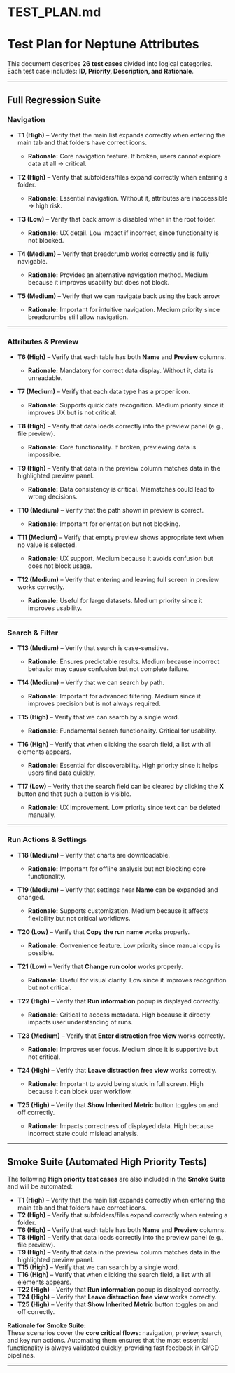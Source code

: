 # TEST_PLAN.md  

# Test Plan for Neptune Attributes  

This document describes **26 test cases** divided into logical categories.  
Each test case includes: **ID, Priority, Description, and Rationale**.  

---

## Full Regression Suite  

### Navigation  

- **T1 (High)** – Verify that the main list expands correctly when entering the main tab and that folders have correct icons.  
  - **Rationale:** Core navigation feature. If broken, users cannot explore data at all → critical.  

- **T2 (High)** – Verify that subfolders/files expand correctly when entering a folder.  
  - **Rationale:** Essential navigation. Without it, attributes are inaccessible → high risk.   

- **T3 (Low)** – Verify that back arrow is disabled when in the root folder.  
  - **Rationale:** UX detail. Low impact if incorrect, since functionality is not blocked.  

- **T4 (Medium)** – Verify that breadcrumb works correctly and is fully navigable.  
  - **Rationale:** Provides an alternative navigation method. Medium because it improves usability but does not block.  

- **T5 (Medium)** – Verify that we can navigate back using the back arrow.  
  - **Rationale:** Important for intuitive navigation. Medium priority since breadcrumbs still allow navigation.  

---

### Attributes & Preview  

- **T6 (High)** – Verify that each table has both **Name** and **Preview** columns.  
  - **Rationale:** Mandatory for correct data display. Without it, data is unreadable.  

- **T7 (Medium)** – Verify that each data type has a proper icon.  
  - **Rationale:** Supports quick data recognition. Medium priority since it improves UX but is not critical.  

- **T8 (High)** – Verify that data loads correctly into the preview panel (e.g., file preview).  
  - **Rationale:** Core functionality. If broken, previewing data is impossible.  

- **T9 (High)** – Verify that data in the preview column matches data in the highlighted preview panel.  
  - **Rationale:** Data consistency is critical. Mismatches could lead to wrong decisions.  

- **T10 (Medium)** – Verify that the path shown in preview is correct.  
  - **Rationale:** Important for orientation but not blocking.  

- **T11 (Medium)** – Verify that empty preview shows appropriate text when no value is selected.  
  - **Rationale:** UX support. Medium because it avoids confusion but does not block usage.  

- **T12 (Medium)** – Verify that entering and leaving full screen in preview works correctly.  
  - **Rationale:** Useful for large datasets. Medium priority since it improves usability.  

---

### Search & Filter  

- **T13 (Medium)** – Verify that search is case-sensitive.  
  - **Rationale:** Ensures predictable results. Medium because incorrect behavior may cause confusion but not complete failure.  

- **T14 (Medium)** – Verify that we can search by path.  
  - **Rationale:** Important for advanced filtering. Medium since it improves precision but is not always required.  

- **T15 (High)** – Verify that we can search by a single word.  
  - **Rationale:** Fundamental search functionality. Critical for usability.  

- **T16 (High)** – Verify that when clicking the search field, a list with all elements appears.  
  - **Rationale:** Essential for discoverability. High priority since it helps users find data quickly.  

- **T17 (Low)** – Verify that the search field can be cleared by clicking the **X** button and that such a button is visible.  
  - **Rationale:** UX improvement. Low priority since text can be deleted manually.  

---

### Run Actions & Settings  

- **T18 (Medium)** – Verify that charts are downloadable.  
  - **Rationale:** Important for offline analysis but not blocking core functionality.  

- **T19 (Medium)** – Verify that settings near **Name** can be expanded and changed.  
  - **Rationale:** Supports customization. Medium because it affects flexibility but not critical workflows.  

- **T20 (Low)** – Verify that **Copy the run name** works properly.  
  - **Rationale:** Convenience feature. Low priority since manual copy is possible.  

- **T21 (Low)** – Verify that **Change run color** works properly.  
  - **Rationale:** Useful for visual clarity. Low since it improves recognition but not critical.  

- **T22 (High)** – Verify that **Run information** popup is displayed correctly.  
  - **Rationale:** Critical to access metadata. High because it directly impacts user understanding of runs.  

- **T23 (Medium)** – Verify that **Enter distraction free view** works correctly.  
  - **Rationale:** Improves user focus. Medium since it is supportive but not critical.  

- **T24 (High)** – Verify that **Leave distraction free view** works correctly.  
  - **Rationale:** Important to avoid being stuck in full screen. High because it can block user workflow.  

- **T25 (High)** – Verify that **Show Inherited Metric** button toggles on and off correctly.  
  - **Rationale:** Impacts correctness of displayed data. High because incorrect state could mislead analysis.  

---

## Smoke Suite (Automated High Priority Tests)  

The following **High priority test cases** are also included in the **Smoke Suite** and will be automated:  

- **T1 (High)** – Verify that the main list expands correctly when entering the main tab and that folders have correct icons.  
- **T2 (High)** – Verify that subfolders/files expand correctly when entering a folder.  
- **T6 (High)** – Verify that each table has both **Name** and **Preview** columns.  
- **T8 (High)** – Verify that data loads correctly into the preview panel (e.g., file preview).  
- **T9 (High)** – Verify that data in the preview column matches data in the highlighted preview panel.  
- **T15 (High)** – Verify that we can search by a single word.  
- **T16 (High)** – Verify that when clicking the search field, a list with all elements appears.  
- **T22 (High)** – Verify that **Run information** popup is displayed correctly.  
- **T24 (High)** – Verify that **Leave distraction free view** works correctly.  
- **T25 (High)** – Verify that **Show Inherited Metric** button toggles on and off correctly.  

**Rationale for Smoke Suite:**  
These scenarios cover the **core critical flows**: navigation, preview, search, and key run actions. Automating them ensures that the most essential functionality is always validated quickly, providing fast feedback in CI/CD pipelines.  

---
